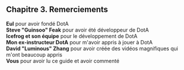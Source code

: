 

<div id="c3"></div>

## Chapitre 3. Remerciements ##

__Eul__ pour avoir fondé DotA  
__Steve "Guinsoo" Feak__ pour avoir été développeur de DotA  
__Icefrog et son équipe__ pour le développement de DotA  
__Mon ex-instructeur DotA__ pour m'avoir appris à jouer à DotA  
__David "Luminous" Zhang__ pour avoir créée des vidéos magnifiques qui m'ont beaucoup appris  
__Vous__ pour avoir lu ce guide et avoir commenté



